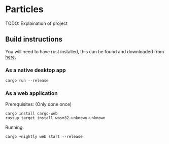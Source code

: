 # Particles

TODO: Explaination of project

## Build instructions

You will need to have rust installed, this can be found and downloaded from [here](https://www.rust-lang.org/en-US/).

### As a native desktop app

```
cargo run --release
```

### As a web application

Prerequisites: (Only done once)

```
cargo install cargo-web
rustup target install wasm32-unknown-unknown
```

Running:

```
cargo +nightly web start --release
```